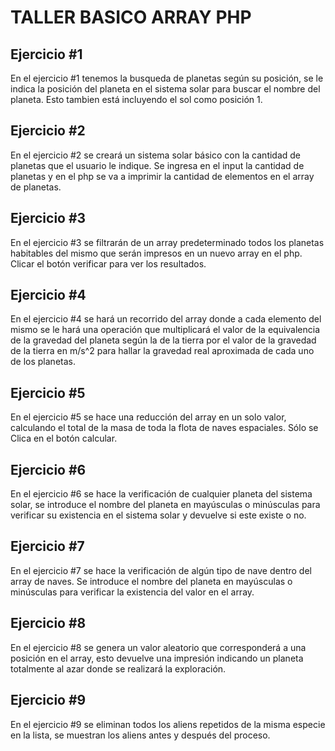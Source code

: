 # TALLER BASICO ARRAY PHP

## Ejercicio #1

En el ejercicio #1 tenemos la busqueda de planetas según su posición, se le indica la posición del planeta en el sistema solar para buscar el nombre del planeta. Esto tambien está incluyendo el sol como posición 1.

## Ejercicio #2

En el ejercicio #2 se creará un sistema solar básico con la cantidad de planetas que el usuario le indique. Se ingresa en el input la cantidad de planetas y en el php se va a imprimir la cantidad de elementos en el array de planetas.

## Ejercicio #3

En el ejercicio #3 se filtrarán de un array predeterminado todos los planetas habitables del mismo que serán impresos en un nuevo array en el php. Clicar el botón verificar para ver los resultados.

## Ejercicio #4

En el ejercicio #4 se hará un recorrido del array donde a cada elemento del mismo se le hará una operación que multiplicará el valor de la equivalencia de la gravedad del planeta según la de la tierra por el valor de la gravedad de la tierra en m/s^2 para hallar la gravedad real aproximada de cada uno de los planetas.

## Ejercicio #5

En el ejercicio #5 se hace una reducción del array en un solo valor, calculando el total de la masa de toda la flota de naves espaciales. Sólo se Clica en el botón calcular.

## Ejercicio #6

En el ejercicio #6 se hace la verificación de cualquier planeta del sistema solar, se introduce el nombre del planeta en mayúsculas o minúsculas para verificar su existencia en el sistema solar y devuelve si este existe o no.

## Ejercicio #7

En el ejercicio #7 se hace la verificación de algún tipo de nave dentro del array de naves. Se introduce el nombre del planeta en mayúsculas o minúsculas para verificar la existencia del valor en el array.

## Ejercicio #8

En el ejercicio #8 se genera un valor aleatorio que corresponderá a una posición en el array, esto devuelve una impresión indicando un planeta totalmente al azar donde se realizará la exploración.

## Ejercicio #9

En el ejercicio #9 se eliminan todos los aliens repetidos de la misma especie en la lista, se muestran los aliens antes y después del proceso.
